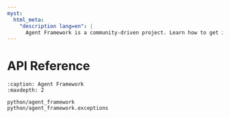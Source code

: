 ```yaml
---
myst:
  html_meta:
    "description lang=en": |
      Agent Framework is a community-driven project. Learn how to get involved, contribute, and connect with the community.
---
```


# API Reference

```{toctree}
:caption: Agent Framework
:maxdepth: 2

python/agent_framework
python/agent_framework.exceptions
```
